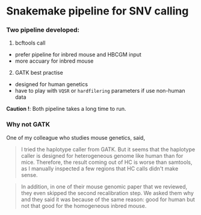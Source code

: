 # Snakemake pipeline for SNV calling


### Two pipeline developed:
1. bcftools call 
  - prefer pipeline for inbred mouse and HBCGM input
  - more accuary for inbred mouse


2. GATK best practise
  - designed for human genetics 
  - have to play with ``VQSR`` or ``hardfilering`` parameters if use non-human data


**Caution !**: Both pipeline takes a long time to run.


### Why not GATK

One of my colleague who studies mouse genetics, said, 

> I tried the haplotype caller from GATK. But it seems that the haplotype caller is designed for heterogeneous genome like human than for mice. Therefore, the result coming out of HC is worse than samtools, as I manually inspected a few regions that HC calls didn't make sense.

> In addition, in one of their mouse genomic paper that we reviewed, they even skipped the second recalibration step. We asked them why and they said it was because of the same reason: good for human but not that good for the homogeneous inbred mouse.